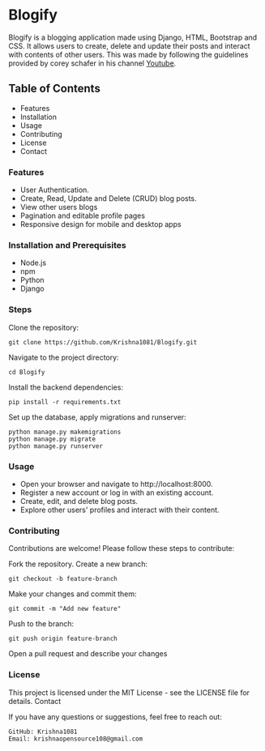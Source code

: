 # Blogify
Blogify is a blogging application made using Django, HTML, Bootstrap and CSS. It allows users to create, delete and update their posts and interact with contents of other users. This was made by following the guidelines provided by corey schafer in his channel [Youtube](https://youtube.com/playlist?list=PL-osiE80TeTtoQCKZ03TU5fNfx2UY6U4p&si=V4OhbYLW9s-KipZN). 

## Table of Contents
- Features
- Installation
- Usage
- Contributing
- License
- Contact

### Features
- User Authentication.
- Create, Read, Update and Delete (CRUD) blog posts.
- View other users blogs
- Pagination and editable profile pages
- Responsive design for mobile and desktop apps

### Installation and Prerequisites
- Node.js
- npm
- Python
- Django

### Steps

Clone the repository:

    git clone https://github.com/Krishna1081/Blogify.git

Navigate to the project directory:

    cd Blogify

Install the backend dependencies:

    pip install -r requirements.txt

Set up the database, apply migrations and runserver:

    python manage.py makemigrations
    python manage.py migrate
    python manage.py runserver


### Usage
- Open your browser and navigate to http://localhost:8000.
- Register a new account or log in with an existing account.
- Create, edit, and delete blog posts.
- Explore other users' profiles and interact with their content.


### Contributing
Contributions are welcome! Please follow these steps to contribute:

Fork the repository.
Create a new branch:

    git checkout -b feature-branch

Make your changes and commit them:

    git commit -m "Add new feature"

Push to the branch:

    git push origin feature-branch

Open a pull request and describe your changes


### License

This project is licensed under the MIT License - see the LICENSE file for details.
Contact

If you have any questions or suggestions, feel free to reach out:

    GitHub: Krishna1081
    Email: krishnaopensource108@gmail.com
